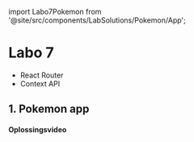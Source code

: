 import Labo7Pokemon from '@site/src/components/LabSolutions/Pokemon/App';


# Labo 7

- React Router
- Context API

## 1. Pokemon app

<Labo7Pokemon/>

#### Oplossingsvideo

<ReactPlayer controls url='https://youtu.be/sE1_ULJJ81Y'/>
<ReactPlayer controls url='https://youtu.be/I3kNyxoDCzU'/>